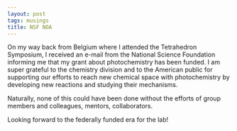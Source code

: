 ```yaml
---
layout: post
tags: musings
title: NSF NOA
---
```


On my way back from Belgium where I attended the Tetrahedron Symposium, I received an e-mail from the National Science Foundation informing me that my grant about photochemistry has been funded. I am super grateful to the chemistry division and to the American public for supporting our efforts to reach new chemical space with photochemistry by developing new reactions and studying their mechanisms. 

Naturally, none of this could have been done without the efforts of group members and colleagues, mentors, collaborators. 

Looking forward to the federally funded era for the lab!

